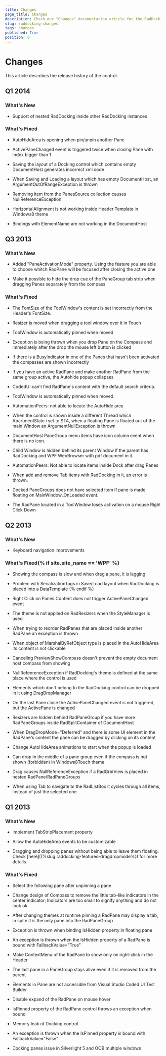 ```yaml
---
title: Changes
page_title: Changes
description: Check our "Changes" documentation article for the RadDocking WPF control.
slug: raddocking-changes
tags: changes
published: True
position: 0
---
```


# Changes

This article describes the release history of the control.

## Q1 2014

### What's New

* Support of nested RadDocking inside other RadDocking instances
                
### What's Fixed

* AutoHideArea is opening when pin/unpin another Pane
                
* ActivePaneChanged event is triggered twice when closing Pane with index bigger than 1
                
* Saving the layout of a Docking control which contains empty DocumentHost generates incorrect xml code             

* When Saving and Loading a layout which has empty DocumentHost, an ArgumentOutOfRangeException is thrown
              
* Removing item from the PanesSource collection causes NullReferenceException
                
* HorizontalAlignment is not working inside Header Template in Windows8 theme
                
* Bindings with ElementName are not working in the DocumentHost
                
## Q3 2013

### What's New

* Added "PaneActivationMode" property. Using the feature you are able to choose whitch RadPane will be focused after closing the active one
                
* Make it possible to hide the drop cue of the PaneGroup tab strip when dragging Panes separately from the compass
                
### What's Fixed

* The FontSize of the ToolWindow's content is set incorrectly from the Header's FontSize.
                
* Resizer is moved when dragging a tool window over it in Touch
                
* ToolWindow is automatically pinned when moved
                
* Exception is being thrown when you drop Pane on the Compass and immediately after the drop the mouse left button is clicked
                
* If there is a BusyIndicator in one of the Panes that hasn't been activated the compasses are shown incorrectly
                
* If you have an active RadPane and make another RadPane from the same group active, the Autohide popup collapses
                
* CodedUI can't find RadPane's content with the default search criteria.
                
* ToolWindow is automatically pinned when moved.
                
* AutomationPeers: not able to locate the AutoHide area
                
* When the control is shown inside a different Thread which ApartmentState i set to STA, when a floating Pane is floated out of the main Window an ArgumentNullException is thrown
                
* DocumentHost PaneGroup menu items have icon column event when there is no icon.
                
* Child Window is hidden behind its parent Window if the parent has RadDocking and WPF WebBrowser with pdf document in it.
                
* AutomationPeers: Not able to locate items inside Dock after drag Panes
                
* When add and remove Tab items with RadDocking in it, an error is thrown.
                
* Docked PaneGroups does not have selected item if pane is made floating on MainWindow_OnLoaded event.
                
* The RadPane located in a ToolWindow loses activation on a mouse Right Click Down
                
## Q2 2013

### What's New

* Keyboard navigation improvements
                
### What's Fixed{% if site.site_name == 'WPF' %}

* Showing the compass is slow and when drag a pane, it is lagging
                  
* Problem with SerializationTags in Save/Load layout when RadDocking is placed into a DataTemplate
                  {% endif %}
* Right Click on Panes Content does not trigger ActivePaneChanged event
                
* The theme is not applied on RadResizers when the StyleManager is used
               
* When trying to reorder RadPanes that are placed inside another RadPane an exception is thrown
                
* When object of MarshalByRefObject type is placed in the AutoHideArea its content is not clickable
                
* Canceling PreviewShowCompass doesn't prevent the empty document host compass from showing
                
* NullRefenrenceException if RadDocking's theme is defined at the same place where the control is used
                
* Elements which don't belong to the RadDocking control can be dropped in it using DragDropManager
                
* On the last Pane close the ActivePaneChanged event is not triggered, but the ActivePane is changed
                
* Resizers are hidden behind RadPaneGroup if you have more RadPaneGroups inside RadSplitContainer of DocumentHost
                
* When DragDropMode="Deferred" and there is some UI element in the RadPane's content the pane can be dragged by clicking on its content
                
* Change AutoHideArea animations to start when the popup is loaded
                
* Can drop in the middle of a pane group even if the compass is not shown (forbidden) in Windows8Touch theme
                
* Drag causes NullReferenceException if a RadGridView is placed in nested RadPane/RadPaneGroups
                
* When using Tab to navigate to the RadListBox it cycles through all items, instead of just the selected one
                
## Q1 2013

### What's New

* Implement TabStripPlacement property

* Allow the AutoHideArea events to be customizable 

* Dragging and dropping panes without being able to leave them floating. Check [here]({%slug raddocking-features-dragdropmode%}) for more details.
                
### What's Fixed

* Select the following pane after unpinning a pane

* Change design of Compass to remove the little tab-like indicators in the center indicator; Indicators are too small to signify anything and do not look ok

* After changing themes at runtime pinning a RadPane may display a tab, in spite it is the only pane into the RadPaneGroup

* Exception is thrown when binding IsHidden property in floating pane

* An exception is thrown when the IsHidden property of a RadPane is bound with FallbackValue="True" 

* Make ContextMenu of the RadPane to show only on right-click in the Header

* The last pane in a PaneGroup stays alive even if it is removed from the parent 

* Elements in Pane are not accessible from Visual Studio Coded UI Test Builder

* Disable expand of the RadPane on mouse hover 

* IsPinned property of the RadPane control throws an exception when bound 

* Memory leak of Docking control 

* An exception is thrown when the IsPinned property is bound with FallbackValue="False"

* Docking panes issue in Silverlight 5 and OOB multiple windows 
